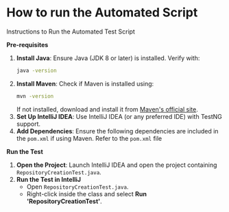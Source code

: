 # How to run the Automated Script

Instructions to Run the Automated Test Script

**Pre-requisites**
1. **Install Java**: Ensure Java (JDK 8 or later) is installed. Verify with:
   ```sh
   java -version
   ```
2. **Install Maven**: Check if Maven is installed using:
   ```sh
   mvn -version
   ```
   If not installed, download and install it from [Maven's official site](https://maven.apache.org/download.cgi).
3. **Set Up IntelliJ IDEA**: Use IntelliJ IDEA (or any preferred IDE) with TestNG support.
4. **Add Dependencies**: Ensure the following dependencies are included in the `pom.xml` if using Maven.
   Refer to the `pom.xml` file
   

 **Run the Test**
1. **Open the Project**: Launch IntelliJ IDEA and open the project containing `RepositoryCreationTest.java`.
2. **Run the Test in IntelliJ**
   - Open `RepositoryCreationTest.java`.
   - Right-click inside the class and select **Run 'RepositoryCreationTest'**.
   


